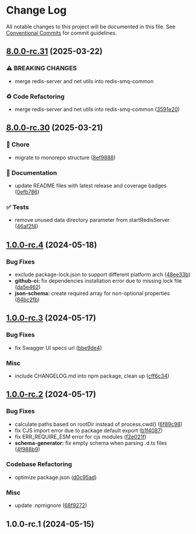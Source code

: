 # Change Log

All notable changes to this project will be documented in this file.
See [Conventional Commits](https://conventionalcommits.org) for commit guidelines.

## [8.0.0-rc.31](https://github.com/weyoss/redis-smq/compare/v8.0.0-rc.30...v8.0.0-rc.31) (2025-03-22)

### ⚠ BREAKING CHANGES

- merge redis-server and net utils into redis-smq-common

### ♻️ Code Refactoring

- merge redis-server and net utils into redis-smq-common ([3591e20](https://github.com/weyoss/redis-smq/commit/3591e2060dec07ed05d13dba7b3a6154b5bc8057))

## [8.0.0-rc.30](https://github.com/weyoss/redis-smq/compare/v8.0.0-rc.29...v8.0.0-rc.30) (2025-03-21)

### 🚀 Chore

- migrate to monorepo structure ([8ef9888](https://github.com/weyoss/redis-smq/commit/8ef988862cedd84eddbd3e4eb5e2f50d575fe30f))

### 📝 Documentation

- update README files with latest release and coverage badges ([0efb786](https://github.com/weyoss/redis-smq/commit/0efb7863a58bf8b2ec43cfe5b46b016c9a40b0fe))

### ✅ Tests

- remove unused data directory parameter from startRedisServer ([46af2f4](https://github.com/weyoss/redis-smq/commit/46af2f40585cc4387a070f3d6c76d95d12a84ba7))

## [1.0.0-rc.4](https://github.com/weyoss/redis-smq-rest-api/compare/1.0.0-rc.3...1.0.0-rc.4) (2024-05-18)

### Bug Fixes

- exclude package-lock.json to support different platform arch ([48ee33b](https://github.com/weyoss/redis-smq-rest-api/commit/48ee33b99684161ddd78612ae9ad27fed997a4d4))
- **github-ci:** fix dependencies installation error due to missing lock file ([da5e462](https://github.com/weyoss/redis-smq-rest-api/commit/da5e462323b670063fa37a1267c6df0196a79436))
- **json-schema:** create required array for non-optional properties ([84bc2fb](https://github.com/weyoss/redis-smq-rest-api/commit/84bc2fb8de863368605a17faa9eea01283adb1f6))

## [1.0.0-rc.3](https://github.com/weyoss/redis-smq-rest-api/compare/1.0.0-rc.2...1.0.0-rc.3) (2024-05-17)

### Bug Fixes

- fix Swagger UI specs url ([bbe9de4](https://github.com/weyoss/redis-smq-rest-api/commit/bbe9de420df3234bbc44f241bc9a28b4f0ded2de))

### Misc

- include CHANGELOG.md into npm package, clean up ([cff6c34](https://github.com/weyoss/redis-smq-rest-api/commit/cff6c344a709f9d5e76da63b6e01a0b368b7e7a6))

## [1.0.0-rc.2](https://github.com/weyoss/redis-smq-rest-api/compare/1.0.0-rc.1...1.0.0-rc.2) (2024-05-17)

### Bug Fixes

- calculate paths based on rootDir instead of process.cwd() ([6f89c98](https://github.com/weyoss/redis-smq-rest-api/commit/6f89c98b080e86dda50a6dc0d4a1052dfcf22cdd))
- fix CJS import error due to package default export ([b1f4087](https://github.com/weyoss/redis-smq-rest-api/commit/b1f4087516cc26b93204b4f0f2a0969b815c20cd))
- fix ERR_REQUIRE_ESM error for cjs modules ([f2e021f](https://github.com/weyoss/redis-smq-rest-api/commit/f2e021fdd1b3dc6d1e52c8fe7703e9ec1ce47847))
- **schema-generator:** fix empty schema when parsing .d.ts files ([4f988b9](https://github.com/weyoss/redis-smq-rest-api/commit/4f988b9284708441c8d051a5bbd2c5efd1d50649))

### Codebase Refactoring

- optimize package.json ([d0c95ad](https://github.com/weyoss/redis-smq-rest-api/commit/d0c95ad38372353b29dd118ac79ddaf772a21fa4))

### Misc

- update .npmignore ([68f9272](https://github.com/weyoss/redis-smq-rest-api/commit/68f9272f8a1c1b97a131f03ba086e29e01fcdbd0))

## 1.0.0-rc.1 (2024-05-15)
